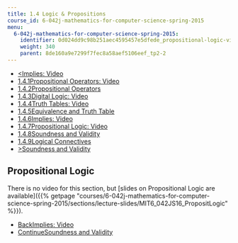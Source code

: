 ```yaml
---
title: 1.4 Logic & Propositions
course_id: 6-042j-mathematics-for-computer-science-spring-2015
menu:
  6-042j-mathematics-for-computer-science-spring-2015:
    identifier: 0d024dd9c98b251aec4595457e5dfede_propositional-logic-video
    weight: 340
    parent: 8de160a9e7299f7fec8a58aef5106eef_tp2-2
---
```

*   [<Implies: Video](/courses/electrical-engineering-and-computer-science/6-042j-mathematics-for-computer-science-spring-2015/proofs/tp2-2/implies-video)
*   [1.4.1Propositional Operators: Video](/courses/electrical-engineering-and-computer-science/6-042j-mathematics-for-computer-science-spring-2015/proofs/tp2-2)
*   [1.4.2Propositional Operators](/courses/electrical-engineering-and-computer-science/6-042j-mathematics-for-computer-science-spring-2015/proofs/tp2-2/vertical-e6ef70d76365)
*   [1.4.3Digital Logic: Video](/courses/electrical-engineering-and-computer-science/6-042j-mathematics-for-computer-science-spring-2015/proofs/tp2-2/digital-logic-video)
*   [1.4.4Truth Tables: Video](/courses/electrical-engineering-and-computer-science/6-042j-mathematics-for-computer-science-spring-2015/proofs/tp2-2/truth-tables-video)
*   [1.4.5Equivalence and Truth Table](/courses/electrical-engineering-and-computer-science/6-042j-mathematics-for-computer-science-spring-2015/proofs/tp2-2/vertical-b8b2711c0ce8)
*   [1.4.6Implies: Video](/courses/electrical-engineering-and-computer-science/6-042j-mathematics-for-computer-science-spring-2015/proofs/tp2-2/implies-video)
*   [1.4.7Propositional Logic: Video](/courses/electrical-engineering-and-computer-science/6-042j-mathematics-for-computer-science-spring-2015/proofs/tp2-2/propositional-logic-video)
*   [1.4.8Soundness and Validity](/courses/electrical-engineering-and-computer-science/6-042j-mathematics-for-computer-science-spring-2015/proofs/tp2-2/vertical-ed6030bda119)
*   [1.4.9Logical Connectives](/courses/electrical-engineering-and-computer-science/6-042j-mathematics-for-computer-science-spring-2015/proofs/tp2-2/vertical-a28e46f96fa1)
*   [\>Soundness and Validity](/courses/electrical-engineering-and-computer-science/6-042j-mathematics-for-computer-science-spring-2015/proofs/tp2-2/vertical-ed6030bda119)

Propositional Logic
-------------------

There is no video for this section, but [slides on Propositional Logic are available]({{% getpage "courses/6-042j-mathematics-for-computer-science-spring-2015/sections/lecture-slides/MIT6_042JS16_PropositLogic" %}}).

*   [BackImplies: Video](/courses/electrical-engineering-and-computer-science/6-042j-mathematics-for-computer-science-spring-2015/proofs/tp2-2/implies-video)
*   [ContinueSoundness and Validity](/courses/electrical-engineering-and-computer-science/6-042j-mathematics-for-computer-science-spring-2015/proofs/tp2-2/vertical-ed6030bda119)